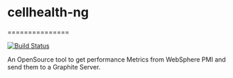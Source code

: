 # cellhealth-ng
===============

[![Build Status](https://travis-ci.org/cosm0s/cellhealth-ng.png)](https://travis-ci.org/cosm0s/cellhealth-ng)

An OpenSource tool to get performance Metrics from WebSphere PMI and send them to a Graphite Server.

